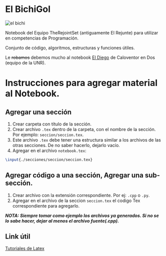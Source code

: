 # El BichiGol

![el bichi](https://github.com/matramos/elrejunte/blob/master/notebook/bichi.png)

Notebook del Equipo TheRejointSet (antiguamente El Rejunte) para utilizar en competencias de Programación.

Conjunto de código, algoritmos, estructuras y funciones útiles.

Le ~~robamos~~ debemos mucho al notebook [El Diego](https://github.com/mvpossum/eldiego) de Caloventor en Dos (equipo de la UNR).

# Instrucciones para agregar material al Notebook.

## Agregar una sección

1. Crear carpeta con título de la sección.
2. Crear archivo `.tex` dentro de la carpeta, con el nombre de la sección. Por ejemplo: `seccion/seccion.tex`.
3. Este archivo `.tex` debe tener una estructura similar a los archivos de las otras secciones. De no saber hacerlo, dejarlo vacío.
4. Agregar en el archivo `notebook.tex`:
```latex
\input{./secciones/seccion/seccion.tex}
```

## Agregar código a una sección, Agregar una sub-sección.

1. Crear archivo con la extensión correspondiente. Por ej: `.cpp` o `.py`.
2. Agregar en el archivo de la seccion `seccion.tex` el codigo Tex correspondiente para agregarlo. 

***NOTA: Siempre tomar como ejemplo los archivos ya generados. Si no se lo sabe hacer, dejar al menos el archivo fuente(.cpp).***

## Link útil

[Tutoriales de Latex](https://www.latex-tutorial.com/tutorials/)
